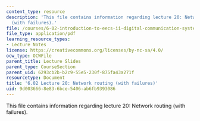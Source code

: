 ```yaml
---
content_type: resource
description: 'This file contains information regarding lecture 20: Network routing
  (with failures).'
file: /courses/6-02-introduction-to-eecs-ii-digital-communication-systems-fall-2012/9d0036668e836bce5406ab6fb9393086_MIT6_02F12_lec20.pdf
file_type: application/pdf
learning_resource_types:
- Lecture Notes
license: https://creativecommons.org/licenses/by-nc-sa/4.0/
ocw_type: OCWFile
parent_title: Lecture Slides
parent_type: CourseSection
parent_uid: 6293cb2b-b2c9-55e5-230f-875fa43a271f
resourcetype: Document
title: '6.02 Lecture 20: Network routing (with failures)'
uid: 9d003666-8e83-6bce-5406-ab6fb9393086
---
```

This file contains information regarding lecture 20: Network routing (with failures).